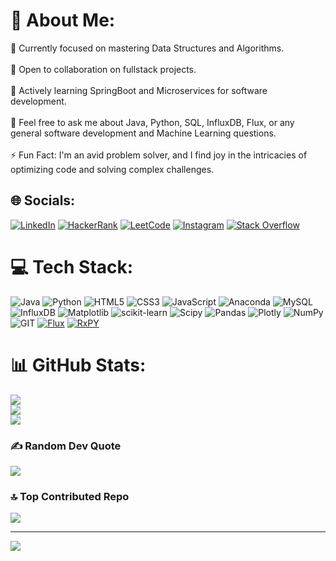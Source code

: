 # 💫 About Me:
🔭 Currently focused on mastering Data Structures and Algorithms.<br><br>👯 Open to collaboration on fullstack projects.<br><br>🌱 Actively learning SpringBoot and Microservices for software development.<br><br>💬 Feel free to ask me about Java, Python, SQL, InfluxDB, Flux, or any general software development and Machine Learning questions.<br><br>⚡ Fun Fact: I'm an avid problem solver, and I find joy in the intricacies of optimizing code and solving complex challenges.<br>


## 🌐 Socials:
[![LinkedIn](https://img.shields.io/badge/LinkedIn-%230077B5.svg?logo=linkedin&logoColor=white)](https://linkedin.com/in/amit-yadav-674a9722b/)
[![HackerRank](https://img.shields.io/badge/HackerRank-2EC866?logo=hackerrank&logoColor=white)](https://www.hackerrank.com/Amit_99)
[![LeetCode](https://img.shields.io/badge/LeetCode-FFA116?logo=leetcode&logoColor=white)](https://leetcode.com/Amit_99)
[![Instagram](https://img.shields.io/badge/Instagram-%23E4405F.svg?logo=Instagram&logoColor=white)](https://instagram.com/amityadav_33) 
[![Stack Overflow](https://img.shields.io/badge/-Stackoverflow-FE7A16?logo=stack-overflow&logoColor=white)](https://stackoverflow.com/users/22872373) 


# 💻 Tech Stack:
![Java](https://img.shields.io/badge/java-%23ED8B00.svg?style=for-the-badge&logo=openjdk&logoColor=white) ![Python](https://img.shields.io/badge/python-3670A0?style=for-the-badge&logo=python&logoColor=ffdd54) ![HTML5](https://img.shields.io/badge/html5-%23E34F26.svg?style=for-the-badge&logo=html5&logoColor=white) ![CSS3](https://img.shields.io/badge/css3-%231572B6.svg?style=for-the-badge&logo=css3&logoColor=white) ![JavaScript](https://img.shields.io/badge/javascript-%23323330.svg?style=for-the-badge&logo=javascript&logoColor=%23F7DF1E) ![Anaconda](https://img.shields.io/badge/Anaconda-%2344A833.svg?style=for-the-badge&logo=anaconda&logoColor=white) ![MySQL](https://img.shields.io/badge/mysql-%2300000f.svg?style=for-the-badge&logo=mysql&logoColor=white) ![InfluxDB](https://img.shields.io/badge/InfluxDB-22ADF6?style=for-the-badge&logo=InfluxDB&logoColor=white) ![Matplotlib](https://img.shields.io/badge/Matplotlib-%23ffffff.svg?style=for-the-badge&logo=Matplotlib&logoColor=black) ![scikit-learn](https://img.shields.io/badge/scikit--learn-%23F7931E.svg?style=for-the-badge&logo=scikit-learn&logoColor=white) ![Scipy](https://img.shields.io/badge/SciPy-%230C55A5.svg?style=for-the-badge&logo=scipy&logoColor=%white) ![Pandas](https://img.shields.io/badge/pandas-%23150458.svg?style=for-the-badge&logo=pandas&logoColor=white) ![Plotly](https://img.shields.io/badge/Plotly-%233F4F75.svg?style=for-the-badge&logo=plotly&logoColor=white) ![NumPy](https://img.shields.io/badge/numpy-%23013243.svg?style=for-the-badge&logo=numpy&logoColor=white) ![GIT](https://img.shields.io/badge/Git-fc6d26?style=for-the-badge&logo=git&logoColor=white) [![Flux](https://img.shields.io/badge/Flux-007CBA?style=for-the-badge)](https://your-flux-link-here) [![RxPY](https://img.shields.io/badge/RxPY-44CC11?style=for-the-badge&logo=python&logoColor=white)](https://imgur.com/jOf1i0d)





# 📊 GitHub Stats:
![](https://github-readme-stats.vercel.app/api?username=Amit2465&theme=dark&hide_border=false&include_all_commits=false&count_private=false)<br/>
![](https://github-readme-streak-stats.herokuapp.com/?user=Amit2465&theme=dark&hide_border=false)<br/>
![](https://github-readme-stats.vercel.app/api/top-langs/?username=Amit2465&theme=dark&hide_border=false&include_all_commits=false&count_private=false&layout=compact)

### ✍️ Random Dev Quote
![](https://quotes-github-readme.vercel.app/api?type=horizontal&theme=tokyonight)

### 🔝 Top Contributed Repo
![](https://github-contributor-stats.vercel.app/api?username=Amit2465&limit=5&theme=tokyonight&combine_all_yearly_contributions=true)

---
[![](https://visitcount.itsvg.in/api?id=Amit2465&icon=0&color=6)](https://visitcount.itsvg.in)

<!-- Proudly created with GPRM ( https://gprm.itsvg.in ) -->
